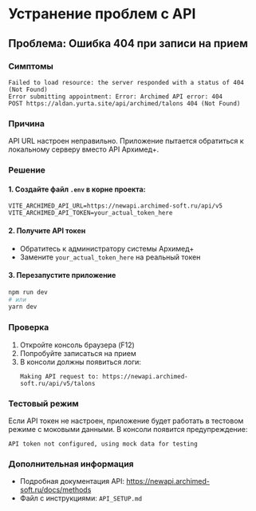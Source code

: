 # Устранение проблем с API

## Проблема: Ошибка 404 при записи на прием

### Симптомы
```
Failed to load resource: the server responded with a status of 404 (Not Found)
Error submitting appointment: Error: Archimed API error: 404
POST https://aldan.yurta.site/api/archimed/talons 404 (Not Found)
```

### Причина
API URL настроен неправильно. Приложение пытается обратиться к локальному серверу вместо API Архимед+.

### Решение

#### 1. Создайте файл `.env` в корне проекта:
```env
VITE_ARCHIMED_API_URL=https://newapi.archimed-soft.ru/api/v5
VITE_ARCHIMED_API_TOKEN=your_actual_token_here
```

#### 2. Получите API токен
- Обратитесь к администратору системы Архимед+
- Замените `your_actual_token_here` на реальный токен

#### 3. Перезапустите приложение
```bash
npm run dev
# или
yarn dev
```

### Проверка

1. Откройте консоль браузера (F12)
2. Попробуйте записаться на прием
3. В консоли должны появиться логи:
   ```
   Making API request to: https://newapi.archimed-soft.ru/api/v5/talons
   ```

### Тестовый режим

Если API токен не настроен, приложение будет работать в тестовом режиме с моковыми данными. В консоли появится предупреждение:
```
API token not configured, using mock data for testing
```

### Дополнительная информация

- Подробная документация API: https://newapi.archimed-soft.ru/docs/methods
- Файл с инструкциями: `API_SETUP.md`
